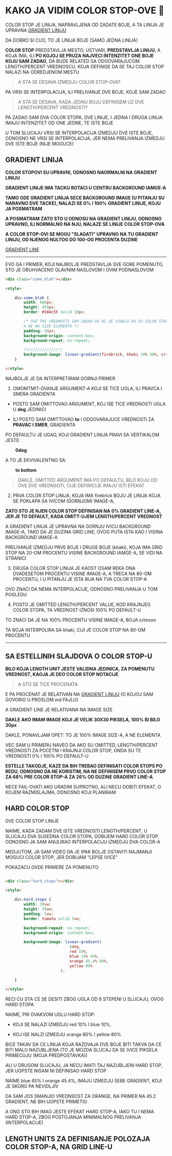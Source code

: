 # KAKO JA VIDIM COLOR STOP-OVE :metal:

COLOR STOP JE LINIJA, NAPRAVLJENA OD ZADATE BOJE, A TA LINIJA JE UPRAVNA [GRADIENT LINIJU](https://mdn.mozillademos.org/files/3537/linear-gradient.png)

DA DOBRO SI CUO, TO JE LINIJA BOJE (SAMO JEDNA LINIJA)

**COLOR STOP** PREDSTAVLJA MESTO, USTVARI, **PREDSTAVLJA LINIJU**, A KOJA IMA, ILI **PO KOJOJ SE PRUZA NAJVECI INTENZITET ONE BOJE KOJU SAM ZADAO**, DA BUDE RELATED SA ODGOVARAJUCOM LENGTH/PERCENT VREDNOSCU, KOJA DEFINISE DA SE TAJ COLOR STOP NALAZI NA ODREDJENOM MESTU

> A STA SE DESAVA IZMEDJU COLOR STOP-OVA?

PA VRSI SE INTERPOLACIJA, ILI PRELIVANJE DVE BOJE, KOJE SAM ZADAO

> A STA SE DESAVA, KADA JEDNU BOJU DEFINISEM UZ DVE LENGTH/PERCENT VREDNOSTI?

PA ZADAO SAM DVA COLOR STOPA, DVE LINIJE, I JEDNA I DRUGA LINIJA IMAJU INTENZITET OD ONE JEDNE, TE ISTE BOJE

U TOM SLUCAJU VRSI SE INTERPOLACIJA IZMEDJU DVE ISTE BOJE, ODNOSNO NE VRSI SE INTERPOLACIJA, JER NEMA PRELIVANJA IZMEDJU DVE ISTE BOJE (NIJE MOGUCE)

## GRADIENT LINIJA

**COLOR STOPOVI SU UPRAVNI, ODNOSNO NAORMALNI NA GRADIENT LINIJU**

**GRADIENT LINIJE IMA TACKU ROTACI U CENTRU BACKGROUND IAMGE-A**

**TAMO GDE GRADIENT LINIJA SECE BACKGROUND IMAGE (U PITANJU SU NARAVNO DVE TACKE), NALAZI SE 0% I 100% GRADIENT LINIJE, KOJU JA POSMATRAM**

**A POSMATRAM ZATO STO U ODNOSU NA GRADIENT LINIJU, ODNOSNO UPRAVNO, ILI NORMALNO NA NJU, NALAZE SE LINIJE COLOR STOP-OVA**

**A COLOR STOP-OVI SE MOGU "SLAGATI" UPRAVNO NA TU GRADIENT LINIJU, OD NJENOG NULTOG DO 100-OG PROCENTA DUZINE**

[GRADIENT LINE](https://mdn.mozillademos.org/files/3537/linear-gradient.png)

****
EVO GA I PRIMER, KOJI NAJBOLJE PREDSTAVLJA SVE GORE POMENUTO, STO JE OBUHVACENO GLAVNIM NASLOVOM I OVIM PODNASLOVOM

```HTML
<div class="some_blah"></div>

<style>

    div.some_blah {
        width: 680px;
        height: 450px;
        border: #184c55 solid 10px;

        /* OVE TRI VREDNOSTI SAM ZADAO DA BI SE VIDELO DA SU COLOR STOP VREDNOSTI RELATIVNE NA BACKGROUND IMAGE SIZE
        A NE NA SIZE ELEMENTA */
        padding: 58px;
        background-origin: content-box;
        background-repeat: no-repeat;

        /*/////////////*/
        background-image: linear-gradient(firebrick, khaki 20% 80%, crimson);
    }

</style>
```

NAJBOLJE JE DA INTERPRETIRAM GORNJI PRIMER

1. OMOMTMIT-OVANJE ARGUMENT-A KOJI SE TICE UGLA, ILI PRAVCA I SMERA GRADIENTA

- POSTO SAM OMITTOVAO ARGUMENT, KOJ ISE TICE VREDNOSTI UGLA U **deg** JEDINICI

- ILI POSTO SAM OMITTOVAO **to** I ODGOVARAJUCE VREDNOSTI ZA **PRAVAC I SMER**, GRADIENTA

PO DEFAULTU JE UGAO, KOJI GRADIENT LINIJA PRAVI SA VERTIKALOM JESTE:

&nbsp;&nbsp;&nbsp;&nbsp;&nbsp;&nbsp;&nbsp;&nbsp;**0deg**

A TO JE EKVIVALENTNO SA:

&nbsp;&nbsp;&nbsp;&nbsp;&nbsp;&nbsp;&nbsp;&nbsp;**to bottom**

> DAKLE, OMITTED ARGUMENT IMA PO DEFAULTU, BILO KOJU OD OVE DVE VREDNSOTI, CIJE DEFINICIJE IMAJU ISTI EFEKAT

2. PRVA COLOR STOP LINIJA, KOJA IMA firebrick BOJU JE LINIJA KOJA SE POKLAPA SA IVICOM (GORNJOM) IMAGE-A,

**ZATO STO JE NJEN COLOR STOP DEFINISAN NA 0% GRADIENT LINE-A, JER JE TO DEFAULT, KADA OMITT-UJEM LENGTH/PERCENT VREDNOST**

A GRADIENT LINIJA JE UPRAVNA NA GORNJU IVICU BACKGROUND IMAGE-A, TAKO DA JE DUZINA GRID LINE, OVOG PUTA ISTA KAO I VISINA BACKGROUND IAMGE-A

PRELIVANJE IZMEDJU PRVE BOJE I DRUGE BOJE (khaki), KOJA IMA GRID STOP NA 20-OM PROCENTU VISINE BACKGROUND IAMGE-A, SE VIDI NA STRANICI

3. DRUGA COLOR STOP LINIJA JE KAOST OSAM REKA ONA DVADESETOM PROCENTU VISINE IMAGE-A, A TRECA NA 80-OM PROCENTU, I U PITANJU JE ISTA BIJA NA TVA COLOR STOP-A

OVO ZNACI DA NEMA INTERPOLACIJE, ODNOSNO PRELIVANJA U TOM POGLEDU

4. POSTO JE OMITTED LENGTH/PERCENT VALUE, KOD KRAJNJEG COLOR STOPA, TA VREDNOST IZNOSI 100% PO DEFAULT-U

TO ZNACI DA JE NA 100% PROCENTU VISINE IMAGE-A, BOJA crimson

TA BOJA INTERPOLIRA SA khaki, CIJI JE COLOR STOP NA 80-OM PROCENTU

****

## SA ESTELLINIH SLAJDOVA O COLOR STOP-U

**BILO KOJA LENGTH UNIT JESTE VALIDNA JEDINICA, ZA POMENUTU VREDNOST, KAOJA JE DEO COLOR STOP NOTACIJE**

> A STO SE TICE PROCENATA

E PA PROCENAT JE RELATIVAN NA [GRADIENT LINIJU](https://mdn.mozillademos.org/files/3537/linear-gradient.png) (O KOJOJ SAM GOVORIO U PROSLOM md FAJLU)

A GRADIENT LINE JE RELATIVANA NA IMAGE SIZE

**DAKLE AKO IMAM IMAGE KOJI JE VELIK 30X30 PIKSELA, 100% BI BILO 30px**

DAKLE, PONAVLJAM OPET: TO JE 100% IMAGE SIZE-A, A NE ELEMENTA

VEC SAM U PRIMERU NAVEO DA AKO SU OMITTED, LENGTH/PERCENT VREDNOSTI ZA POCETNI I KRAJNJI COLOR STOP, ONDA SU TE VREDNOSTI 0% I 100% PO DEFAULT-U

**ESTELLE TAKODJE, KAZE DA BIH TREBAO DEFINISATI COLOR STOPS PO REDU, ODNOSNO DA NE KORISTIM, NA NE DEFINISEM PRVO COLOR STOP ZA 68% PRE COLOR STOP-A ZA 26% OD DUZINE GRADIENT LINE-A**

NECE FAIL-OVATI AKO URADIM SUPROTNO, ALI NECU DOBITI EFEKAT, O KOJEM RAZMISLAJMA, ODNOSNO KOJI PLANIRAM

## HARD COLOR STOP

DVE COLOR STOP LINIJE

NAIME, KADA ZADAM DVE ISTE VREDNOSTI LENGTH/PERCENT, U SLUCAJU DVA SUSEDNA COLOR STOPA, DOBIJEM HARD COLOR STOP, ODNOSNO JA SAM ANULIRAO INTERPOLACIJU IZMEDJU DVA COLOR-A

MEDJUTOM, JA SAM VIDEO DA JE IPAK BOLJE OSTAVITI NAJMANJI MOGUCI COLOR STOP, JER DOBIJAM "LEPSE IVICE"

POKAZACU OVDE PRIMERE ZA POMENUTO

```HTML

<div class="hard_stops"></div>

<style>

    div.hard_stops {
        width: 30vw;
        height: 30vw;
        padding: 5vw;
        border: tomato solid 5vw;

        background-repeat: no-repeat;
        background-origin: content-box;

        background-image: linear-gradient(
                            8deg,
                            red 10%,
                            blue 10% 45%,
                            orange 45.4% 80%,
                            yellow 80%
                        );

    }

</style>

```

RECI CU STA CE SE DESITI ZBOG UGLA OD 8 STEPENI U SLUCAJU, OVOG HARD STOPA

NAIME, PRI OVAKVOM UGLU HARD STOP:

- KOJI SE NALAZI IZMEDJU red 10% I blue 10%,

- KOJ ISE NALZI IZMEDJU orange 80% I yellow 80%

BICE TAKAV DA CE LINIJA KOJA RAZDVAJA DVE BOJE BITI TAKVA DA CE BITI MALO NAZUBLJENA (TO JE MOZDA SLUCAJ DA SE IVICE PIKSELA PRIMECUJU (MOJA PREDPOSTAVKA))

ALI U DRUGOM SLUCAJU, JA NECU IMATI TAJ NAZUBLJENI HARD STOP, JER UOPSTE NISAM NI DEFINISAO HARD STOP

NAIME blue 45% I orange 45.4%, IMAJU IZMEDJU SEBE GRADIENT, KOJI JE SKORO PA NEVIDLJIV

DA SAM JOS SMANJIO VREDNSOST ZA ORANGE, NA PRIMER NA 45.2 GRADIENT, NE BIH UOPSTE PRIMETIO

A ONO STO BIH IMAO JESTE EFEKAT HARD STOP-A, IAKO TU I NEMA HARD STOP-A, ZBOG POSTOJANJA MINIMALNOG PRELIVANJA (INTERPOLACIJE)

## LENGTH UNITS ZA DEFINISANJE POLOZAJA COLOR STOP-A, NA GRID LINE-U

